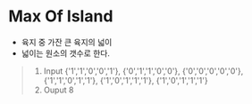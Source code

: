 # Max Of Island

- 육지 중 가잔 큰 육지의 넓이
- 넓이는 원소의 갯수로 한다.

> 1. Input 
> {'1','1','0','0','1'},
> {'0','1','1','0','0'},
> {'0','0','0','0','0'},
> {'1','1','0','1','1'},
> {'1','0','1','1','1'},
> {'1','0','1','1','1'}
> 2. Ouput
> 8